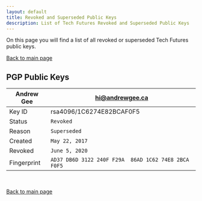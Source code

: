 ```yaml
---
layout: default
title: Revoked and Superseded Public Keys
description: List of Tech Futures Revoked and Superseded Public Keys
---
```


On this page you will find a list of all revoked or superseded Tech Futures public keys.

[Back to main page](./)

## PGP Public Keys

| Andrew Gee | hi@andrewgee.ca      |
| ------------- | ------------- |
| Key ID | rsa4096/1C6274E82BCAF0F5 |
| Status | `Revoked` |
| Reason| `Superseded` |
| Created | `May 22, 2017` |
| Revoked | `June 5, 2020` |
| Fingerprint | `AD37 DB6D 3122 240F F29A  86AD 1C62 74E8 2BCA F0F5` |

<p>&nbsp;</p>

[Back to main page](./)
